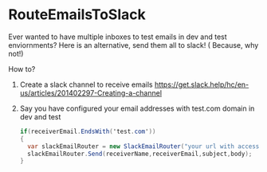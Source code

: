 RouteEmailsToSlack  
==============

Ever wanted to have multiple inboxes to test emails in dev and test enviornments? Here is an alternative, send them all to slack! ( Because, why not!)

How to? 

1. Create a slack channel to receive emails
   https://get.slack.help/hc/en-us/articles/201402297-Creating-a-channel


2. Say you have configured your email addresses with test.com domain in dev and test 

      
      ``` C#
      if(receiverEmail.EndsWith('test.com'))
	  {
		var slackEmailRouter = new SlackEmailRouter("your url with access token" , "your channel name");
		slackEmailRouter.Send(receiverName,receiverEmail,subject,body);
	  }
      ```

	  
